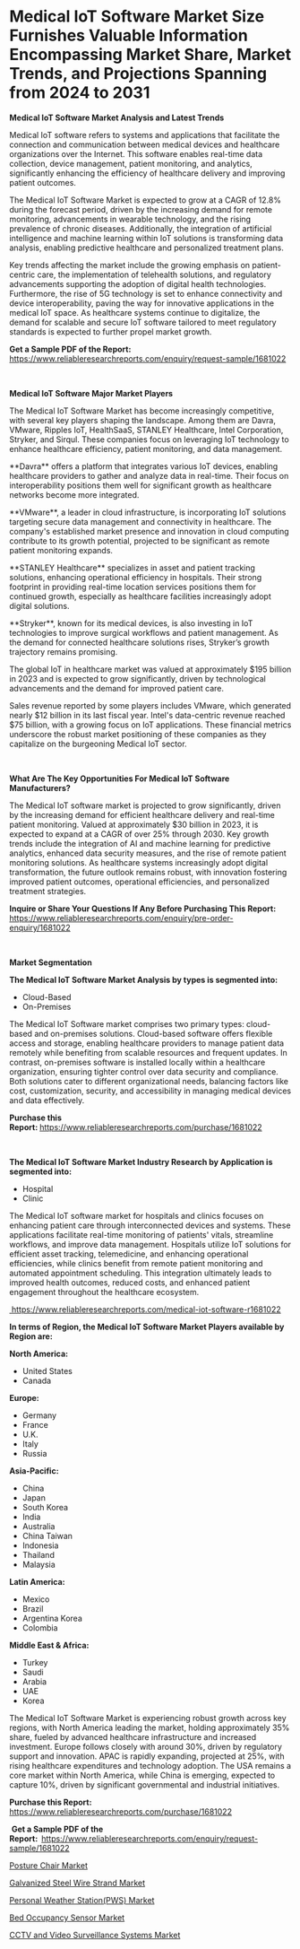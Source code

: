 <p><h1>Medical IoT Software Market Size Furnishes Valuable Information Encompassing Market Share, Market Trends, and Projections Spanning from 2024 to 2031</h1></p><p><strong>Medical IoT Software Market Analysis and Latest Trends</strong></p>
<p><p>Medical IoT software refers to systems and applications that facilitate the connection and communication between medical devices and healthcare organizations over the Internet. This software enables real-time data collection, device management, patient monitoring, and analytics, significantly enhancing the efficiency of healthcare delivery and improving patient outcomes. </p><p>The Medical IoT Software Market is expected to grow at a CAGR of 12.8% during the forecast period, driven by the increasing demand for remote monitoring, advancements in wearable technology, and the rising prevalence of chronic diseases. Additionally, the integration of artificial intelligence and machine learning within IoT solutions is transforming data analysis, enabling predictive healthcare and personalized treatment plans. </p><p>Key trends affecting the market include the growing emphasis on patient-centric care, the implementation of telehealth solutions, and regulatory advancements supporting the adoption of digital health technologies. Furthermore, the rise of 5G technology is set to enhance connectivity and device interoperability, paving the way for innovative applications in the medical IoT space. As healthcare systems continue to digitalize, the demand for scalable and secure IoT software tailored to meet regulatory standards is expected to further propel market growth.</p></p>
<p><strong>Get a Sample PDF of the Report:&nbsp;</strong> <a href="https://www.reliableresearchreports.com/enquiry/request-sample/1681022?utm_campaign=83&utm_medium=2&utm_source=Github&utm_content=ia&utm_term=04102024&utm_id=medical-iot-software">https://www.reliableresearchreports.com/enquiry/request-sample/1681022</a></p>
<p>&nbsp;</p>
<p><strong>Medical IoT Software Major Market Players</strong></p>
<p><p>The Medical IoT Software Market has become increasingly competitive, with several key players shaping the landscape. Among them are Davra, VMware, Ripples IoT, HealthSaaS, STANLEY Healthcare, Intel Corporation, Stryker, and Sirqul. These companies focus on leveraging IoT technology to enhance healthcare efficiency, patient monitoring, and data management.</p><p>**Davra** offers a platform that integrates various IoT devices, enabling healthcare providers to gather and analyze data in real-time. Their focus on interoperability positions them well for significant growth as healthcare networks become more integrated. </p><p>**VMware**, a leader in cloud infrastructure, is incorporating IoT solutions targeting secure data management and connectivity in healthcare. The company's established market presence and innovation in cloud computing contribute to its growth potential, projected to be significant as remote patient monitoring expands.</p><p>**STANLEY Healthcare** specializes in asset and patient tracking solutions, enhancing operational efficiency in hospitals. Their strong footprint in providing real-time location services positions them for continued growth, especially as healthcare facilities increasingly adopt digital solutions.</p><p>**Stryker**, known for its medical devices, is also investing in IoT technologies to improve surgical workflows and patient management. As the demand for connected healthcare solutions rises, Stryker’s growth trajectory remains promising.</p><p>The global IoT in healthcare market was valued at approximately $195 billion in 2023 and is expected to grow significantly, driven by technological advancements and the demand for improved patient care.</p><p>Sales revenue reported by some players includes VMware, which generated nearly $12 billion in its last fiscal year. Intel's data-centric revenue reached $75 billion, with a growing focus on IoT applications. These financial metrics underscore the robust market positioning of these companies as they capitalize on the burgeoning Medical IoT sector.</p></p>
<p>&nbsp;</p>
<p><strong>What Are The Key Opportunities For Medical IoT Software Manufacturers?</strong></p>
<p><p>The Medical IoT software market is projected to grow significantly, driven by the increasing demand for efficient healthcare delivery and real-time patient monitoring. Valued at approximately $30 billion in 2023, it is expected to expand at a CAGR of over 25% through 2030. Key growth trends include the integration of AI and machine learning for predictive analytics, enhanced data security measures, and the rise of remote patient monitoring solutions. As healthcare systems increasingly adopt digital transformation, the future outlook remains robust, with innovation fostering improved patient outcomes, operational efficiencies, and personalized treatment strategies.</p></p>
<p><strong>Inquire or Share Your Questions If Any Before Purchasing This Report:</strong> <a href="https://www.reliableresearchreports.com/enquiry/pre-order-enquiry/1681022?utm_campaign=83&utm_medium=2&utm_source=Github&utm_content=ia&utm_term=04102024&utm_id=medical-iot-software">https://www.reliableresearchreports.com/enquiry/pre-order-enquiry/1681022</a></p>
<p>&nbsp;</p>
<p><strong>Market Segmentation</strong></p>
<p><strong>The Medical IoT Software Market Analysis by types is segmented into:</strong></p>
<p><ul><li>Cloud-Based</li><li>On-Premises</li></ul></p>
<p><p>The Medical IoT Software market comprises two primary types: cloud-based and on-premises solutions. Cloud-based software offers flexible access and storage, enabling healthcare providers to manage patient data remotely while benefiting from scalable resources and frequent updates. In contrast, on-premises software is installed locally within a healthcare organization, ensuring tighter control over data security and compliance. Both solutions cater to different organizational needs, balancing factors like cost, customization, security, and accessibility in managing medical devices and data effectively.</p></p>
<p><strong>Purchase this Report:&nbsp;</strong><a href="https://www.reliableresearchreports.com/purchase/1681022?utm_campaign=83&utm_medium=2&utm_source=Github&utm_content=ia&utm_term=04102024&utm_id=medical-iot-software">https://www.reliableresearchreports.com/purchase/1681022</a></p>
<p>&nbsp;</p>
<p><strong>The Medical IoT Software Market Industry Research by Application is segmented into:</strong></p>
<p><ul><li>Hospital</li><li>Clinic</li></ul></p>
<p><p>The Medical IoT software market for hospitals and clinics focuses on enhancing patient care through interconnected devices and systems. These applications facilitate real-time monitoring of patients' vitals, streamline workflows, and improve data management. Hospitals utilize IoT solutions for efficient asset tracking, telemedicine, and enhancing operational efficiencies, while clinics benefit from remote patient monitoring and automated appointment scheduling. This integration ultimately leads to improved health outcomes, reduced costs, and enhanced patient engagement throughout the healthcare ecosystem.</p></p>
<p><a href="https://www.reliableresearchreports.com/medical-iot-software-r1681022?utm_campaign=83&utm_medium=2&utm_source=Github&utm_content=ia&utm_term=04102024&utm_id=medical-iot-software">&nbsp;https://www.reliableresearchreports.com/medical-iot-software-r1681022</a></p>
<p><strong>In terms of Region, the Medical IoT Software Market Players available by Region are:</strong></p>
<p>
    <p> <strong> North America: </strong>
        <ul>
            <li>United States</li>
            <li>Canada</li>
        </ul>
        </p> 
    <p> <strong> Europe: </strong>
        <ul>
            <li>Germany</li>
            <li>France</li>
            <li>U.K.</li>
            <li>Italy</li>
            <li>Russia</li>
        </ul>
        </p> 
    <p> <strong> Asia-Pacific: </strong>
        <ul>
            <li>China</li>
            <li>Japan</li>
            <li>South Korea</li>
            <li>India</li>
            <li>Australia</li>
            <li>China Taiwan</li>
            <li>Indonesia</li>
            <li>Thailand</li>
            <li>Malaysia</li>
        </ul>
        </p> 
    <p> <strong> Latin America: </strong>
        <ul>
            <li>Mexico</li>
            <li>Brazil</li>
            <li>Argentina Korea</li>
            <li>Colombia</li>
        </ul>
        </p> 
    <p> <strong> Middle East & Africa: </strong>
        <ul>
            <li>Turkey</li>
            <li>Saudi</li>
            <li>Arabia</li>
            <li>UAE</li>
            <li>Korea</li>
        </ul>
    </p>
    </p>
<p><p>The Medical IoT Software Market is experiencing robust growth across key regions, with North America leading the market, holding approximately 35% share, fueled by advanced healthcare infrastructure and increased investment. Europe follows closely with around 30%, driven by regulatory support and innovation. APAC is rapidly expanding, projected at 25%, with rising healthcare expenditures and technology adoption. The USA remains a core market within North America, while China is emerging, expected to capture 10%, driven by significant governmental and industrial initiatives.</p></p>
<p><strong>Purchase this Report: </strong><a href="https://www.reliableresearchreports.com/purchase/1681022?utm_campaign=83&utm_medium=2&utm_source=Github&utm_content=ia&utm_term=04102024&utm_id=medical-iot-software">https://www.reliableresearchreports.com/purchase/1681022</a></p>
<p>&nbsp;<strong>Get a Sample PDF of the Report:&nbsp;&nbsp;</strong><a href="https://www.reliableresearchreports.com/enquiry/request-sample/1681022?utm_campaign=83&utm_medium=2&utm_source=Github&utm_content=ia&utm_term=04102024&utm_id=medical-iot-software">https://www.reliableresearchreports.com/enquiry/request-sample/1681022</a></p>
<p><strong></strong></p>
<p><p><a href="https://www.linkedin.com/pulse/market-forecast-global-posture-chair-trends-impact-analysis-zpsvc?utm_campaign=83&utm_medium=2&utm_source=Github&utm_content=ia&utm_term=04102024&utm_id=medical-iot-software">Posture Chair Market</a></p><p><a href="https://github.com/mharielmesa/Market-Research-Report-List-5/blob/main/galvanized-steel-wire-strand-market.md?utm_campaign=83&utm_medium=2&utm_source=Github&utm_content=ia&utm_term=04102024&utm_id=medical-iot-software">Galvanized Steel Wire Strand Market</a></p><p><a href="https://github.com/jordond5lezama/Market-Research-Report-List-1/blob/main/personal-weather-stationpws-market.md?utm_campaign=83&utm_medium=2&utm_source=Github&utm_content=ia&utm_term=04102024&utm_id=medical-iot-software">Personal Weather Station(PWS) Market</a></p><p><a href="https://www.linkedin.com/pulse/bed-occupancy-sensor-market-penetration-strategies-untapped-ljife?utm_campaign=83&utm_medium=2&utm_source=Github&utm_content=ia&utm_term=04102024&utm_id=medical-iot-software">Bed Occupancy Sensor Market</a></p><p><a href="https://issuu.com/reportprime-2/docs/cctv-and-video-surveillance-systems_75bc0651b67f0f?utm_campaign=83&utm_medium=2&utm_source=Github&utm_content=ia&utm_term=04102024&utm_id=medical-iot-software">CCTV and Video Surveillance Systems Market</a></p></p>